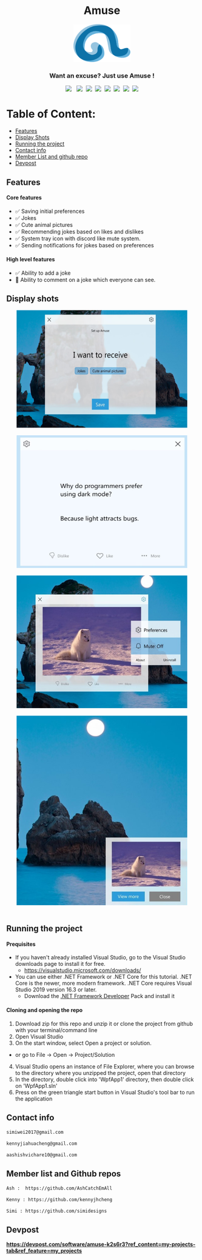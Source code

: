 <div align="center"><h1>Amuse</h1></div>
<div align="center"><img height="100" width="150" src="amuse.png"/></div>

<div align="center"><h3> Want an excuse? Just use Amuse ! </h3></div>
<pre><div align="center"><img style="margin-right: 5px;" src="https://img.shields.io/badge/Python-3-brightgreen"/> <img src="https://img.shields.io/badge/C%23-WPF-blue"/> <img src="https://img.shields.io/badge/%20%20Uptime-98%25-orange"/> <img src="https://img.shields.io/badge/%20%20build-passing-green"/> <img src="https://img.shields.io/badge/%20%20contributers-3-informational"/> <img src="https://img.shields.io/badge/.NET-4.7.2-important"/> <img src="https://img.shields.io/badge/maintainability-A-yellow"/> <img src="https://img.shields.io/badge/build%20for-Windows-blue"/></div></pre> 

# Table of Content:
- [Features](#features)
- [Display Shots](#display-shots)
- [Running the project](#running-the-project)
- [Contact info](#contact-info)
- [Member List and github repo](#member-list-and-github-repos)
- [Devpost](#devpost)
## Features
#### Core features 
- ✅ Saving initial preferences
- ✅ Jokes 
- ✅ Cute animal pictures 
- ✅ Recommending jokes based on likes and dislikes
- ✅ System tray icon with discord like mute system.
- ✅ Sending notifications for jokes based on preferences

#### High level features
- ✅ Ability to add a joke
- 🚧 Ability to comment on a joke which everyone can see.

## Display shots
<div align="center"><img src ="p1.jpg" width="450" height="310"></div><br/>
 <div align="center"> <img src ="p2.jpg" width="450" height="350"> </div> <br/>  <div align="center">  <img src ="p3.jpg" width="450" height="350">   </div><br/>  <div align="center">  <img src ="p4.jpg" width="450" height="500"></div><br/>

## Running the project
#### Prequisites 
- If you haven't already installed Visual Studio, go to the Visual Studio downloads page to install it for free.
  - https://visualstudio.microsoft.com/downloads/
- You can use either .NET Framework or .NET Core for this tutorial. .NET Core is the newer, more modern framework. .NET Core requires Visual Studio 2019 version 16.3 or later.
  - Download the [.NET Framework Developer](https://dotnet.microsoft.com/download/dotnet-framework/net472) Pack and install it

#### Cloning and opening the repo
1. Download zip for this repo and unzip it or clone the project from github with your terminal/command line
2. Open Visual Studio
3. On the start window, select Open a project or solution.
  * or go to File -> Open -> Project/Solution
4. Visual Studio opens an instance of File Explorer, where you can browse to the directory where you unzipped the project, open that directory
5. In the directory, double click into 'WpfApp1' directory, then double click on 'WpfApp1.sln'
6. Press on the green triangle start button in Visual Studio's tool bar to run the application

## Contact info
```
simiwei2017@gmail.com 
```
```
kennyjiahuacheng@gmail.com
```
```
aashishvichare10@gmail.com
```

## Member list and Github repos
 ```
 Ash :  https://github.com/AshCatchEmAll
 ```
 ```
 Kenny : https://github.com/kennyjhcheng
 ```
 ```
 Simi : https://github.com/simidesigns
 ```
 
 ## Devpost
__https://devpost.com/software/amuse-k2s6r3?ref_content=my-projects-tab&ref_feature=my_projects__
